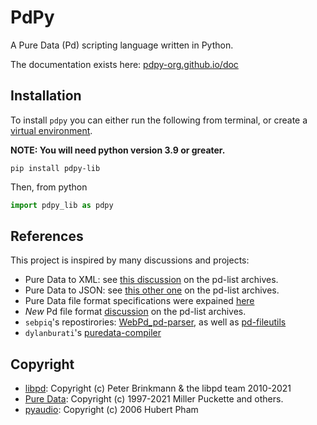 # PdPy

A Pure Data (Pd) scripting language written in Python.

The documentation exists here: [pdpy-org.github.io/doc](https://pdpy-org.github.io/doc)

## Installation

To install `pdpy` you can either run the following from terminal, or create a [virtual environment](https://pdpy-org.github.io/doc/virtual_env.html). 

**NOTE: You will need python version 3.9 or greater.**

```console
pip install pdpy-lib
```

Then, from python

```python
import pdpy_lib as pdpy
```

## References

This project is inspired by many discussions and projects:

- Pure Data to XML: see [this discussion](https://lists.puredata.info/pipermail/pd-dev/2004-12/003316.html) on the pd-list archives.
- Pure Data to JSON: see [this other one](https://lists.puredata.info/pipermail/pd-dev/2012-06/018434.html) on the pd-list archives.
- Pure Data file format specifications were expained [here](http://puredata.info/docs/developer/PdFileFormat)
- *New* Pd file format [discussion](https://lists.puredata.info/pipermail/pd-dev/2007-09/009483.html) on the pd-list archives.
- `sebpiq`\'s repostirories: [WebPd_pd-parser](https://github.com/sebpiq/WebPd_pd-parser), as well as [pd-fileutils](https://github.com/sebpiq/pd-fileutils)
- `dylanburati`\'s [puredata-compiler](https://github.com/dylanburati/puredata-compiler)

## Copyright

- [libpd](https://github.com/libpd/libpd): Copyright (c) Peter Brinkmann & the libpd team 2010-2021
- [Pure Data](https://github.com/pure-data/pure-data): Copyright (c) 1997-2021 Miller Puckette and others.
- [pyaudio](https://people.csail.mit.edu/hubert/pyaudio): Copyright (c) 2006 Hubert Pham
